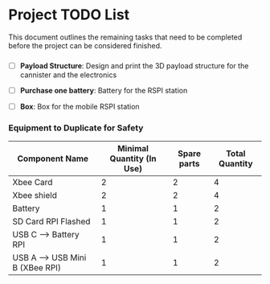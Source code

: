 # Project TODO List

This document outlines the remaining tasks that need to be completed before the project can be considered finished. 





### 
- [ ] **Payload Structure**: Design and print the 3D payload structure for the cannister and the electronics
- [ ] **Purchase one battery**: Battery for the RSPI station
- [ ] **Box**: Box for the mobile RSPI station 


### Equipment to Duplicate for Safety



| Component Name      | Minimal Quantity (In Use) | Spare parts | Total Quantity |
|---------------------|---------------------------|-------------|----------------|
| Xbee Card           | 2                         | 2           | 4              |
| Xbee shield         | 2                         | 2           | 4              |
| Battery             | 1                         | 1           | 2              |
| SD Card RPI Flashed | 1                         | 1           | 2              |
| USB C --> Battery RPI | 1                         | 1           | 2              |
| USB A --> USB Mini B (XBee RPI) | 1              | 1           | 2             |